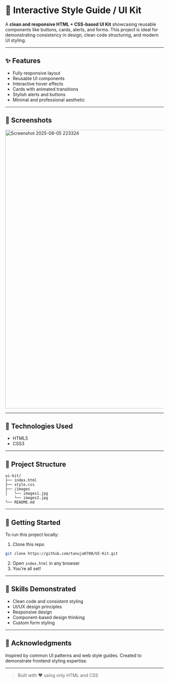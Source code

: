 # 🧩 Interactive Style Guide / UI Kit

A **clean and responsive HTML + CSS-based UI Kit** showcasing reusable components like buttons, cards, alerts, and forms. This project is ideal for demonstrating consistency in design, clean code structuring, and modern UI styling.

---

## ✨ Features

* Fully responsive layout
* Reusable UI components
* Interactive hover effects
* Cards with animated transitions
* Stylish alerts and buttons
* Minimal and professional aesthetic

---

## 📸 Screenshots

<img width="1883" height="885" alt="Screenshot 2025-08-05 223324" src="https://github.com/user-attachments/assets/4d478655-4355-4cd2-b985-1543dfe67175" />


---

## 🔧 Technologies Used

* HTML5
* CSS3 

---

## 📁 Project Structure

```
ui-kit/
├── index.html
├── style.css
├── /images
│   └── images1.jpg
    └── images2.jpg
└── README.md
```

---

## 🚀 Getting Started

To run this project locally:

1. Clone this repo

```bash
git clone https://github.com/tanuja0708/UI-Kit.git
```

2. Open `index.html` in any browser
3. You're all set!

---

## 🧠 Skills Demonstrated

* Clean code and consistent styling
* UI/UX design principles
* Responsive design
* Component-based design thinking
* Custom form styling

---

## 🙌 Acknowledgments

Inspired by common UI patterns and web style guides. Created to demonstrate frontend styling expertise.

---

> Built with ❤️ using only HTML and CSS
